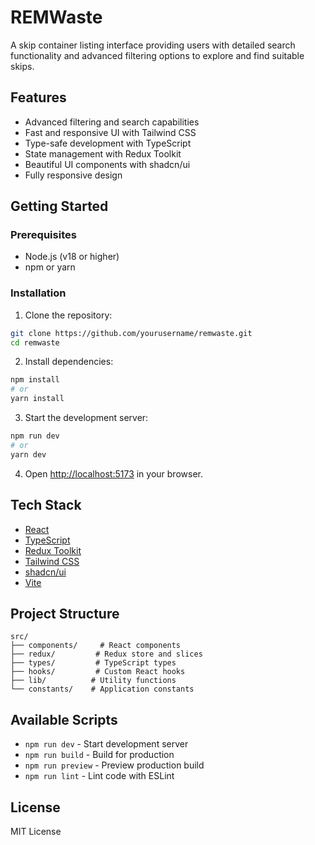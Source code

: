 # REMWaste

A skip container listing interface providing users with detailed search functionality and advanced filtering options to explore and find suitable skips.

## Features

- Advanced filtering and search capabilities
- Fast and responsive UI with Tailwind CSS
- Type-safe development with TypeScript
- State management with Redux Toolkit
- Beautiful UI components with shadcn/ui
- Fully responsive design

## Getting Started

### Prerequisites

- Node.js (v18 or higher)
- npm or yarn

### Installation

1. Clone the repository:

```bash
git clone https://github.com/yourusername/remwaste.git
cd remwaste
```

2. Install dependencies:

```bash
npm install
# or
yarn install
```

3. Start the development server:

```bash
npm run dev
# or
yarn dev
```

4. Open [http://localhost:5173](http://localhost:5173) in your browser.

## Tech Stack

- [React](https://reactjs.org/)
- [TypeScript](https://www.typescriptlang.org/)
- [Redux Toolkit](https://redux-toolkit.js.org/)
- [Tailwind CSS](https://tailwindcss.com/)
- [shadcn/ui](https://ui.shadcn.com/)
- [Vite](https://vitejs.dev/)

## Project Structure

```
src/
├── components/     # React components
├── redux/         # Redux store and slices
├── types/         # TypeScript types
├── hooks/         # Custom React hooks
├── lib/          # Utility functions
└── constants/    # Application constants
```

## Available Scripts

- `npm run dev` - Start development server
- `npm run build` - Build for production
- `npm run preview` - Preview production build
- `npm run lint` - Lint code with ESLint

## License

MIT License
